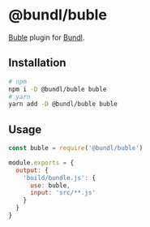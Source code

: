 # @bundl/buble

[Buble](https://buble.surge.sh) plugin for [Bundl](https://bundljs.org).

## Installation

```sh
# npm
npm i -D @bundl/buble buble
# yarn
yarn add -D @bundl/buble buble
```

## Usage

```js
const buble = require('@bundl/buble') 

module.exports = {
  output: {
    'build/bundle.js': {
      use: buble,
      input: 'src/**.js'
    }
  }
}
```